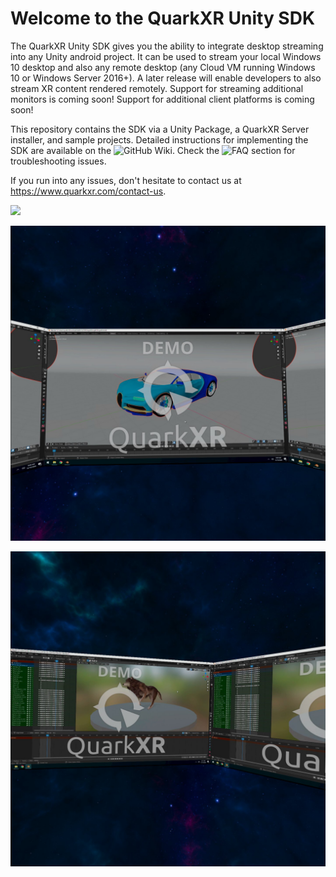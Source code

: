 # Welcome to the QuarkXR Unity SDK

The QuarkXR Unity SDK gives you the ability to integrate desktop streaming into any Unity android project. It can be used to stream your local Windows 10 desktop and also any remote desktop (any Cloud VM running Windows 10 or Windows Server 2016+). A later release will enable developers to also stream XR content rendered remotely. Support for streaming additional monitors is coming soon! Support for additional client platforms is coming soon!

This repository contains the SDK via a Unity Package, a QuarkXR Server installer, and sample projects. Detailed instructions for implementing the SDK are available on the ![GitHub Wiki](https://github.com/QuarkXR/QuarkXRUnitySDK/wiki/QuarkXR-Unity-SDK-Documentation). Check the ![FAQ](https://github.com/QuarkXR/QuarkXRUnitySDK/wiki/QuarkXR-Unity-SDK-Documentation#faq) section for troubleshooting issues.

If you run into any issues, don't hesitate to contact us at https://www.quarkxr.com/contact-us.

![](images/QuarkXRSDK.gif)

![](images/QuarkXRSDKSample1.jpg)

![](images/QuarkXRSDKSample2.jpg)

